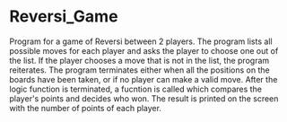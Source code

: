 # Reversi_Game

Program for a game of Reversi between 2 players.
The program lists all possible moves for each player and asks the player to choose one out of the list.
If the player chooses a move that is not in the list, the program reiterates.
The program terminates either when all the positions on the boards have been taken, or if no player can make a valid move.
After the logic function is terminated, a fucntion is called which compares the player's points and decides who won.
The result is printed on the screen with the number of points of each player.
